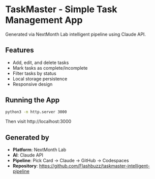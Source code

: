 # TaskMaster - Simple Task Management App

Generated via NextMonth Lab intelligent pipeline using Claude API.

## Features
- Add, edit, and delete tasks
- Mark tasks as complete/incomplete  
- Filter tasks by status
- Local storage persistence
- Responsive design

## Running the App
```bash
python3 -m http.server 3000
```

Then visit http://localhost:3000

## Generated by
- **Platform**: NextMonth Lab
- **AI**: Claude API
- **Pipeline**: Pick Card → Claude → GitHub → Codespaces
- **Repository**: https://github.com/Flashbuzz/taskmaster-intelligent-pipeline
